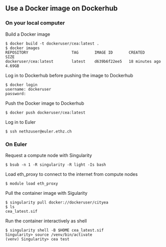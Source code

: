 ## Use a Docker image on Dockerhub
### On your local computer
Build a Docker image
```
$ docker build -t dockeruser/cea:latest .
$ docker images
REPOSITORY                   TAG       IMAGE ID       CREATED          SIZE
dockeruser/cea:latest        latest    d639b6f22ee5   18 minutes ago   4.69GB
```
Log in to Dockerhub before pushing the image to Dockerhub
```
$ docker login
username: dockeruser
password:
```
Push the Docker image to Dockerhub
```
$ docker push dockeruser/cea:latest
```
Log in to Euler
```
$ ssh nethzuser@euler.ethz.ch
```

### On Euler
Request a compute node with Singularity
```
$ bsub -n 1 -R singularity -R light -Is bash
```
Load eth_proxy to connect to the internet from compute nodes
```
$ module load eth_proxy
```
Pull the container image with Sigularity
```
$ singularity pull docker://dockeruser/cityea
$ ls
cea_latest.sif
```
Run the container interactively as shell
```
$ singularity shell -B $HOME cea_latest.sif
Singularity> source /venv/bin/activate
(venv) Singularity> cea test
```
